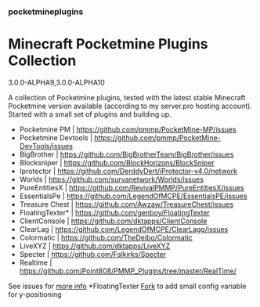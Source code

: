 ### pocketmineplugins

# Minecraft Pocketmine Plugins Collection

3.0.0-ALPHA9,3.0.0-ALPHA10

A collection of Pocketmine plugins, tested with the latest stable Minecraft Pocketmine version available (according to my server.pro hosting account).
Started with a small set of plugins and building up. 

- Pocketmine PM | https://github.com/pmmp/PocketMine-MP/issues
- Pocketmine Devtools | https://github.com/pmmp/PocketMine-DevTools/issues
- BigBrother | https://github.com/BigBrotherTeam/BigBrother/issues
- Blocksniper | https://github.com/BlockHorizons/BlockSniper
- Iprotector | https://github.com/DerddyDert/iProtector-v4.0/network
- Worlds | https://github.com/survanetwork/Worlds/issues 
- PureEntitiesX | https://github.com/RevivalPMMP/PureEntitiesX/issues
- EssentialsPe | https://github.com/LegendOfMCPE/EssentialsPE/issues
- Treasure Chest | https://github.com/Awzaw/TreasureChest/issues
- FloatingTexter* | https://github.com/genboy/FloatingTexter 
- ClientConsole | https://github.com/dktapps/ClientConsole
- ClearLag | https://github.com/LegendOfMCPE/ClearLagg/issues
- Colormatic | https://github.com/TheDeibo/Colormatic
- LiveXYZ | https://github.com/dktapps/LiveXYZ
- Specter | https://github.com/Falkirks/Specter 
- Realtime | https://github.com/Point808/PMMP_Plugins/tree/master/RealTime/

See issues for [more info](https://github.com/genboy/pocketmineplugins/issues/8) 
*FloatingTexter [Fork](https://github.com/genboy/FloatingTexter) to add small config variable for y-positioning
